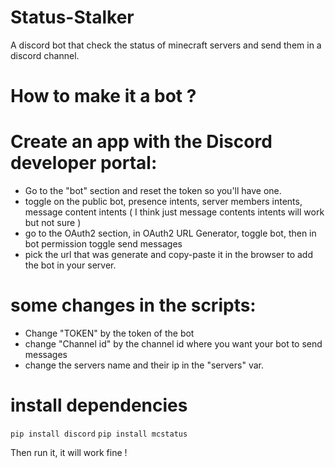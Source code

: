 # Status-Stalker
 A discord bot that check the status of minecraft servers and send them in a discord channel.

 # How to make it a bot ?

 # Create an app with the Discord developer portal:
 - Go to the "bot" section and reset the token so you'll have one.
 - toggle on the public bot, presence intents, server members intents, message content intents ( I think just message contents intents will work but not sure )
 - go to the OAuth2 section, in OAuth2 URL Generator, toggle bot, then in bot permission toggle send messages
 - pick the url that was generate and copy-paste it in the browser to add the bot in your server.

 # some changes in the scripts:
 - Change "TOKEN" by the token of the bot
 - change "Channel id" by the channel id where you want your bot to send messages
 - change the servers name and their ip in the "servers" var.

# install dependencies
```pip install discord```
```pip install mcstatus```

 Then run it, it will work fine !

